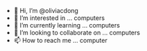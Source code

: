 - 👋 Hi, I’m @oliviacdong
- 👀 I’m interested in ... computers
- 🌱 I’m currently learning ... computers
- 💞️ I’m looking to collaborate on ... computers
- 📫 How to reach me ... computer

<!---
oliviacdong/oliviacdong is a ✨ special ✨ repository because its `README.md` (this file) appears on your GitHub profile.
You can click the Preview link to take a look at your changes.
--->
